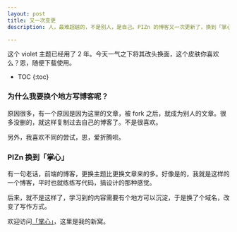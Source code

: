 ```yaml
---
layout: post
title: 又一次变更
description: 人，最难超越的，不是别人，是自己。PIZn 的博客又一次更新了，换到「掌心」这里。

---
```


这个 violet 主题已经用了 2 年。今天一气之下将其改头换面，这个皮肤你喜欢么？恩，随便下载使用。

* TOC
{:toc}

### 为什么我要换个地方写博客呢？

原因很多，有一个原因是因为这里的文章，被 fork 之后，就成为别人的文章。很多没删的，就这样复制过去自己的博客了。不是很喜欢。

另外，我喜欢不同的尝试，恩，爱折腾呗。

### PIZn 换到「掌心」

有一句老话，前端的博客，更换主题比更换文章来的多。好像是的，我就是这样的一个博客，平时也就练练写代码，搞设计的那种感觉。

后来，就不是这样了，学习到的内容需要有个地方可以沉淀，于是换了个域名，改变了写作方式。

欢迎访问<a href="http://www.zhanxin.info">「掌心」</a>，这里是我的新窝。